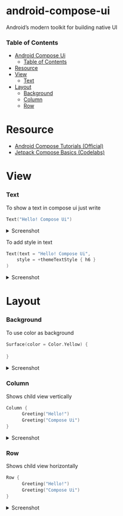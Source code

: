 # android-compose-ui
Android’s modern toolkit for building native UI

### Table of Contents
- [Android Compose Ui](#composeui)
    - [Table of Contents](#table-of-contents)
- [Resource](#resource)
- [View](#view)
    - [Text](#text)
- [Layout](#layout)
    - [Background](#background)
    - [Column](#column)
    - [Row](#row)

# Resource
- [Android Compose Tutorials (Official)](https://developer.android.com/jetpack/compose)
- [Jetpack Compose Basics (Codelabs)](https://codelabs.developers.google.com/codelabs/jetpack-compose-basics/index.html)

# View

### Text
To show a text in compose ui just write 
```Kotlin
Text("Hello! Compose Ui")    
```

<details><summary>Screenshot</summary>
<p>

![](./assets/images/layout/text_1.png)

</p>
</details>

To add style in text 
```Kotlin
Text(text = "Hello! Compose Ui",
    style = +themeTextStyle { h6 }
)  
```

<details><summary>Screenshot</summary>
<p>

![](./assets/images/layout/text_2.png)

</p>
</details>

# Layout

### Background
To use color as background 
```Kotlin
Surface(color = Color.Yellow) {
        
}
```

<details><summary>Screenshot</summary>
<p>

![](./assets/images/layout/background_1.png)

</p>
</details>

### Column
Shows child view vertically
```Kotlin
Column {
      Greeting("Hello!")
      Greeting("Compose Ui")
}
```

<details><summary>Screenshot</summary>
<p>

![](./assets/images/layout/column_1.png)

</p>
</details>

### Row
Shows child view horizontally
```Kotlin
Row {
      Greeting("Hello!")
      Greeting("Compose Ui")
}
```

<details><summary>Screenshot</summary>
<p>

![](./assets/images/layout/row_1.png)

</p>
</details>
